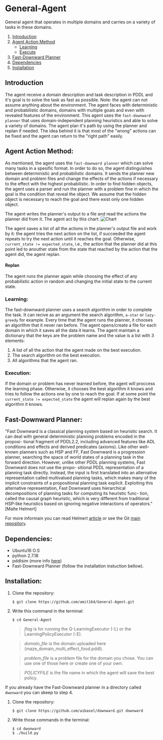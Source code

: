 # General-Agent

General agent that operates in multiple domains and carries on a variety of tasks in these domains.

1. [Introduction](#introduction)  
2. [Agent Action Method](#Agent-Action-Method)
    *  [Learning](#Learning)
    *  [Execute](#Execute)
3. [Fast-Downward Planner](#fast-downward-planner)
4. [Dependencies](#dependencies)
5. [Installation](#installation)

## Introduction
The agent receive a domain description and task description in PDDL and it's goal is to solve the task as fast as possible. 
Note: the agent can not assume anything about the environment.
The agent faces with deterministic and probabilistic domains, domains with multiple goals and even with revealed features of the environment. This agent uses the `fast-downward planner` that uses domain-independent planning heuristics and able to solve a variety of domains. The agent plan it's path by using the planner and replan if needed. The idea behind it is that most of the "wrong" actions can be fixed and the agent can return to the "right path" easily.


## Agent Action Method:
As mentioned, the agent uses the `fast-downward planner` which can solve many tasks in a spesific format. In order to do so, the agent distinguishes between deterministic and probabilistic domains. It sends the planner new domain and problem files and change the effects of the actions if necessary to the effect with the highest probabilistic. 
In order to find hidden objects, the agent uses a parser and run the planner with a problem fine in which the goal is the condition that reveal the object. We assume that the hidden object is necessary to reach the goal and there exist only one hidden object.

The agent writes the planner's output to a file and read the actions the planner did from it. The agent act by this chart:
![Chart](https://pdf.ac/Kuyc1)

The agent saves a list of all the actions in the planner's output file and work by it: the agent tries the next action on the list, if succeeded the agent repeats to try the next action until it reaches the goal. Otherwise, `current_state != expected_state`, i.e., the action that the planner did at this point led to anouther state from the state that reached by the action that the agent did, the agent replan.

#### Replan
The agent runs the planner again while choosing the effect of any probabilistic action in random and changing the initial state to the current state.

### Learning:
The fast-downward planner uses a search algorithm in order to complete the task. It can recive as an argument the search algorithm, `a-star` or `lazy-greedy` for example. 
Every time that the agent runs the planner, it chooses an algorithm that it never ran before. 
The agent opens/create a file for each domain in which it saves all the data it learns. The agent maintain a dictionary that the keys are the problem name and the value is a list with 3 elements: 
   1. A list of all the action that the agent made on the best execution.
   2. The search algorithm on the best execution.
   3. All algorithms that the agent ran.

### Execution:
If the domain or problem has never learned before, the agent will proccess the learning phase. Otherwise, it chooses the best algorithm it knows and tries to follow the actions one by one to reach the goal. If at some point the `current_state != expected_state` the agent will replan again by the best algorithm it knows. 

## Fast-Downward Planner:
"Fast Downward is a classical planning system based on heuristic search. It
can deal with general deterministic planning problems encoded in the proposi-
tional fragment of PDDL2.2, including advanced features like ADL conditions
and effects and derived predicates (axioms). Like other well-known planners
such as HSP and FF, Fast Downward is a progression planner, searching the
space of world states of a planning task in the forward direction. However,
unlike other PDDL planning systems, Fast Downward does not use the propo-
sitional PDDL representation of a planning task directly. Instead, the input
is first translated into an alternative representation called multivalued planning
tasks, which makes many of the implicit constraints of a propositional planning
task explicit. Exploiting this alternative representation, Fast Downward uses
hierarchical decompositions of planning tasks for computing its heuristic func-
tion, called the causal graph heuristic, which is very different from traditional
HSP-like heuristics based on ignoring negative interactions of operators." [Malte Helmert]

For more informain you can read Helmert [article](https://arxiv.org/pdf/1109.6051.pdf) or see the Git [main repository](https://github.com/aibasel/downward).  


## Dependencies:
* Ubuntu16 O.S
* python 2.7.18
* pddlsim (more info [here](https://bitbucket.org/galk-opensource/executionsimulation/src/master/))
* Fast-Downward Planner (follow the installation instuction bellow).

## Installation:
1. Clone the repository:  
    ```
    $ git clone https://github.com/amit164/General-Agent.git
    ```
1. Write this command in the terminal:
    ```
    $ cd General-Agent
    ```
    > _flag_ is for running the Q-LearningExecutor (-L) or the LearningPolicyExecutor (-E). 
    
    > _domain_file_ is the domain uploaded here (maze_domain_multi_effect_food.pddl).
 
    > _problem_file_ is a problem file for the domain you chose. You can use one of those here or create one of your own.
    
    > _POLICYFILE_ is the file name in which the agent will save the best policy.
   

If you already have the Fast-Downward planner in a directory called `dwonward` you can skeep to step 4.
1. Clone the repository:  
    ```
    $ git clone https://github.com/aibasel/downward.git downward
    ```
2. Write those commands in the terminal:
    ```
    $ cd dwonward
    $ ./build.py
    ```

